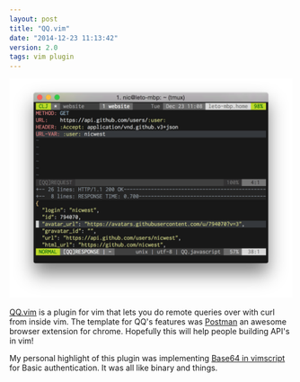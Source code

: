```yaml
---
layout: post
title: "QQ.vim"
date: "2014-12-23 11:13:42"
version: 2.0
tags: vim plugin
---
```


![QQ.vim](/imgs/qq.png)

[QQ.vim](https://github.com/nicwest/QQ.vim) is a plugin for vim that lets you do
remote queries over with curl from inside vim. The template for QQ's features
was [Postman](http://www.getpostman.com/) an awesome browser extension for
chrome. Hopefully this will help people building API's in vim!

My personal highlight of this plugin was implementing 
[Base64 in vimscript](https://github.com/nicwest/QQ.vim/blob/c35c43c6c0fd38e6298ebb95bbc79908334a9210/autoload/QQ/utils.vim#L26-L75)
for Basic authentication. It was all like binary and things.
